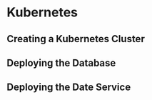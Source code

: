 # Kubernetes

## Creating a Kubernetes Cluster

## Deploying the Database

## Deploying the Date Service
